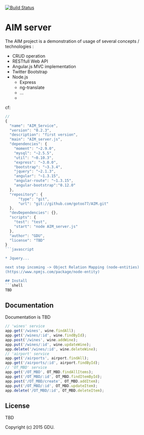[![Build Status](https://travis-ci.org/thanpolas/entity.png)](https://travis-ci.org/thanpolas/entity)

# AIM server
The AIM project is a demonstration of usage of several concepts / technologies :

* CRUD operation
* RESTfull Web API
* Angular.js MVC implementation
* Twitter Bootstrap
* Node.js 
  * Express
  * ng-translate
  * ...
  * 
cf:
```javascript
//
{
  "name": "AIM_Service",
  "version": "0.2.3",
  "description": "first version",
  "main": "AIM_server.js",
  "dependencies": {
    "moment": "~2.9.0",
    "mysql": "~2.5.5",
    "util": "~0.10.3",
    "express": "~3.0.0",
	"bootstrap": "~3.3.4",
	"jquery": "~2.1.3",
	"angular": "~1.3.15",
	"angular-route": "~1.3.15",
	"angular-bootstrap":"0.12.0"
  },
  "repository": {
	  "type": "git",
	  "url": "git://github.com/gotoo77/AIM.git"
  },
  "devDependencies": {},
  "scripts": {
    "test": "test",
    "start": "node AIM_server.js"
  },
  "author": "GDU",
  "license": "TBD"
}
```javascript

* Jquery...

next step incoming -> Object Relation Mapping (node-entities)
(https://www.npmjs.com/package/node-entity)

## Install
```shell
TBD
```
## Documentation

Documentation is TBD
```javascript
// 'wines' service
app.get('/wines', wine.findAll);
app.get('/wines/:id', wine.findById);
app.post('/wines', wine.addWine);
app.put('/wines/:id', wine.updateWine);
app.delete('/wines/:id', wine.deleteWine);
// 'airport' service
app.get('/airports', airport.findAll);
app.get('/airports/:id', airport.findById);
// 'OT_MBD' service
app.get('/OT_MBD', OT_MBD.findAllItems);
app.get('/OT_MBD/:id', OT_MBD.findItemById);
app.post('/OT_MBD/create', OT_MBD.addItem);
app.put('/OT_MBD/:id', OT_MBD.updateItem);
app.delete('/OT_MBD/:id', OT_MBD.deleteItem);
```
## License

TBD

Copyright (c) 2015 GDU.

